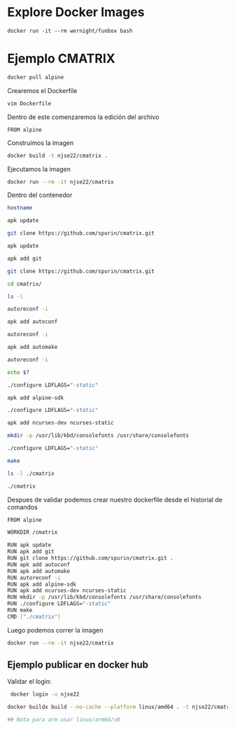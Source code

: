 # Explore Docker Images

```shell
docker run -it --rm wernight/funbox bash
```

# Ejemplo CMATRIX

```bash
docker pull alpine
```

Crearemos el Dockerfile 

```bash
vim Dockerfile 
```

Dentro de este comenzaremos la edición del archivo 

```docker
FROM alpine 
```

Construimos la imagen 

```bash
docker build -t njse22/cmatrix .
```

Ejecutamos la imagen 

```bash
docker run --rm -it njse22/cmatrix
```

Dentro del contenedor 

```bash
hostname

apk update

git clone https://github.com/spurin/cmatrix.git

apk update

apk add git

git clone https://github.com/spurin/cmatrix.git

cd cmatrix/

ls -l

autoreconf -i

apk add autoconf

autoreconf -i

apk add automake

autoreconf -i

echo $?

./configure LDFLAGS="-static"

apk add alpine-sdk

./configure LDFLAGS="-static"

apk add ncurses-dev ncurses-static

mkdir -p /usr/lib/kbd/consolefonts /usr/share/consolefonts

./configure LDFLAGS="-static"

make

ls -l ./cmatrix

./cmatrix

```

Despues de validar podemos crear nuestro dockerfile desde el historial de comandos 

```bash
FROM alpine

WORKDIR /cmatrix

RUN apk update
RUN apk add git
RUN git clone https://github.com/spurin/cmatrix.git .
RUN apk add autoconf
RUN apk add automake
RUN autoreconf -i
RUN apk add alpine-sdk
RUN apk add ncurses-dev ncurses-static
RUN mkdir -p /usr/lib/kbd/consolefonts /usr/share/consolefonts
RUN ./configure LDFLAGS="-static"
RUN make
CMD ["./cmatrix"]
```

Luego podemos correr la imagen 

```bash
docker run --rm -it njse22/cmatrix
```

## Ejemplo publicar en docker hub

Validar el login: 

```bash
 docker login -u njse22
```

```bash
docker buildx build --no-cache --platform linux/amd64 . -t njse22/cmatrix --push

## Nota para arm usar linux/arm64/v8
```


